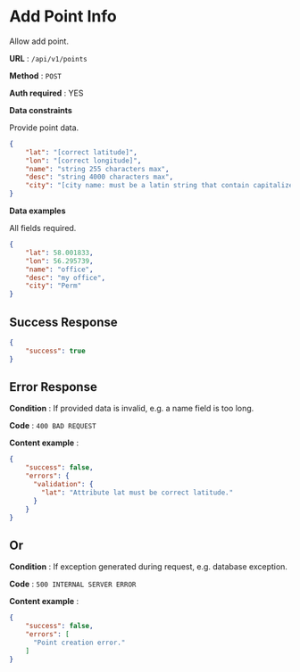 # Add Point Info

Allow add point.

**URL** : `/api/v1/points`

**Method** : `POST`

**Auth required** : YES

**Data constraints**

Provide point data.

```json
{
    "lat": "[correct latitude]",
    "lon": "[correct longitude]",
    "name": "string 255 characters max",
    "desc": "string 4000 characters max",
    "city": "[city name: must be a latin string that contain capitalized first character]"
}
```

**Data examples**

All fields required.

```json
{
    "lat": 58.001833,
    "lon": 56.295739,   
    "name": "office",
    "desc": "my office",
    "city": "Perm"
}
```

## Success Response

```json
{
    "success": true
}
```

## Error Response

**Condition** : If provided data is invalid, e.g. a name field is too long.

**Code** : `400 BAD REQUEST`

**Content example** :

```json
{
    "success": false,
    "errors": {
      "validation": {
        "lat": "Attribute lat must be correct latitude."
      }      
    }
}
```

## Or

**Condition** : If exception generated during request, e.g. database exception.

**Code** : `500 INTERNAL SERVER ERROR`

**Content example** :

```json
{
    "success": false,
    "errors": [      
      "Point creation error."     
    ]
}
```